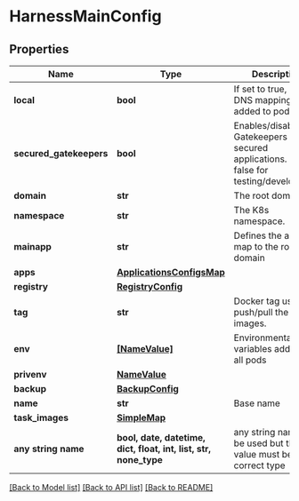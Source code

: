 # HarnessMainConfig


## Properties
Name | Type | Description | Notes
------------ | ------------- | ------------- | -------------
**local** | **bool** | If set to true, local DNS mapping is added to pods. | 
**secured_gatekeepers** | **bool** | Enables/disables Gatekeepers on secured applications. Set to false for testing/development | 
**domain** | **str** | The root domain | 
**namespace** | **str** | The K8s namespace. | 
**mainapp** | **str** | Defines the app to map to the root domain | 
**apps** | [**ApplicationsConfigsMap**](ApplicationsConfigsMap.md) |  | 
**registry** | [**RegistryConfig**](RegistryConfig.md) |  | [optional] 
**tag** | **str** | Docker tag used to push/pull the built images. | [optional] 
**env** | [**[NameValue]**](NameValue.md) | Environmental variables added to all pods | [optional] 
**privenv** | [**NameValue**](NameValue.md) |  | [optional] 
**backup** | [**BackupConfig**](BackupConfig.md) |  | [optional] 
**name** | **str** | Base name | [optional] 
**task_images** | [**SimpleMap**](SimpleMap.md) |  | [optional] 
**any string name** | **bool, date, datetime, dict, float, int, list, str, none_type** | any string name can be used but the value must be the correct type | [optional]

[[Back to Model list]](../README.md#documentation-for-models) [[Back to API list]](../README.md#documentation-for-api-endpoints) [[Back to README]](../README.md)


